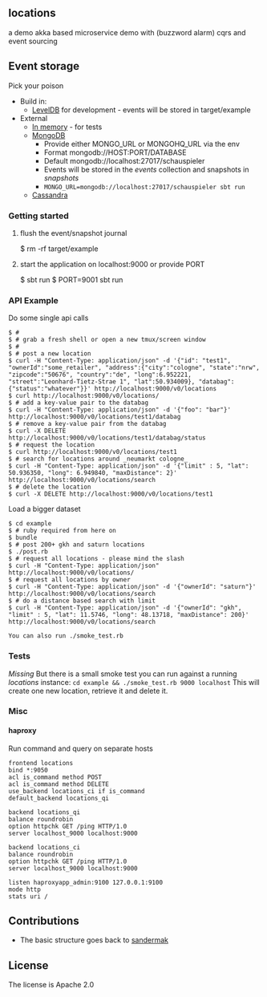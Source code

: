 ## locations

a demo akka based microservice demo with (buzzword alarm) cqrs and event sourcing

## Event storage

Pick your poison

* Build in:
  * [LevelDB](https://github.com/google/leveldb) for development - events will be stored in target/example
* External
  * [In memory](https://github.com/michaelpisula/akka-journal-inmemory) - for tests  
  * [MongoDB](https://github.com/ironfish/akka-persistence-mongo)
    * Provide either MONGO_URL or MONGOHQ_URL via the env
    * Format mongodb://HOST:PORT/DATABASE
    * Default mongodb://localhost:27017/schauspieler
    * Events will be stored in the _events_ collection and snapshots in _snapshots_
    * ```MONGO_URL=mongodb://localhost:27017/schauspieler sbt run```
  * [Cassandra](https://github.com/krasserm/akka-persistence-cassandra/)

### Getting started

1. flush the event/snapshot journal

    $ rm -rf target/example

2. start the application on localhost:9000 or provide PORT

    $ sbt run
    $ PORT=9001 sbt run

### API Example

  Do some single api calls

    $ #
    $ # grab a fresh shell or open a new tmux/screen window
    $ #
    $ # post a new location
    $ curl -H "Content-Type: application/json" -d '{"id": "test1", "ownerId":"some_retailer", "address":{"city":"cologne", "state":"nrw", "zipcode":"50676", "country":"de", "long":6.952221, "street":"Leonhard-Tietz-Strae 1", "lat":50.934009}, "databag":{"status":"whatever"}}' http://localhost:9000/v0/locations
    $ curl http://localhost:9000/v0/locations/
    $ # add a key-value pair to the databag
    $ curl -H "Content-Type: application/json" -d '{"foo": "bar"}' http://localhost:9000/v0/locations/test1/databag
    $ # remove a key-value pair from the databag
    $ curl -X DELETE http://localhost:9000/v0/locations/test1/databag/status
    $ # request the location
    $ curl http://localhost:9000/v0/locations/test1
    $ # search for locations around _neumarkt cologne_
    $ curl -H "Content-Type: application/json" -d '{"limit" : 5, "lat": 50.936350, "long": 6.949840, "maxDistance": 2}' http://localhost:9000/v0/locations/search
    $ # delete the location
    $ curl -X DELETE http://localhost:9000/v0/locations/test1

  Load a bigger dataset

    $ cd example
    $ # ruby required from here on
    $ bundle
    $ # post 200+ gkh and saturn locations
    $ ./post.rb
    $ # request all locations - please mind the slash
    $ curl -H "Content-Type: application/json" http://localhost:9000/v0/locations/
    $ # request all locations by owner
    $ curl -H "Content-Type: application/json" -d '{"ownerId": "saturn"}' http://localhost:9000/v0/locations/search
    $ # do a distance based search with limit
    $ curl -H "Content-Type: application/json" -d '{"ownerId": "gkh", "limit" : 5, "lat": 11.5746, "long": 48.13718, "maxDistance": 200}' http://localhost:9000/v0/locations/search

    You can also run ./smoke_test.rb

### Tests

*Missing* But there is a small smoke test you can run against a running _locations_
instance: ```cd example && ./smoke_test.rb 9000 localhost``` This will create one new
location, retrieve it and delete it.

### Misc

#### haproxy

Run command and query on separate hosts

    frontend locations
    bind *:9050
    acl is_command method POST
    acl is_command method DELETE
    use_backend locations_ci if is_command
    default_backend locations_qi

    backend locations_qi
    balance roundrobin
    option httpchk GET /ping HTTP/1.0
    server localhost_9000 localhost:9000

    backend locations_ci
    balance roundrobin
    option httpchk GET /ping HTTP/1.0
    server localhost_9000 localhost:9000

    listen haproxyapp_admin:9100 127.0.0.1:9100
    mode http
    stats uri /

## Contributions

* The basic structure goes back to [sandermak](https://github.com/sandermak/akka-eventsourcing)

## License

The license is Apache 2.0
